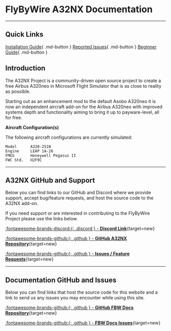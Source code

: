 # FlyByWire A32NX Documentation

***

## Quick Links
[Installation Guide](fbw-a32nx/installation.md){ .md-button } [Reported Issues](fbw-a32nx/support/reported-issues.md){ .md-button } [Beginner Guide](pilots-corner/beginner-guide/overview.md){ .md-button }

## Introduction

The A32NX Project is a community-driven open source project to create a free Airbus A320neo in Microsoft Flight Simulator that is as close to reality as possible.

Starting out as an enhancement mod to the default Asobo A320neo it is now an independent aircraft add-on for the Airbus A320neo with improved systems depth and functionality aiming to bring it up to payware-level, all for free.

**Aircraft Configuration(s)**

The following aircraft configurations are currently simulated:

```
Model      A320-251N
Engine     LEAP 1A-26
FMGS       Honeywell Pegasus II
FWC Std.   H2F9C
```

---

## A32NX GitHub and Support

Below you can find links to our GitHub and Discord where we provide support, accept bug/feature requests, and host the source code to the A32NX add-on.

If you need support or are interested in contributing to the FlyByWire Project please use the links below.

[:fontawesome-brands-discord:{: .discord } - **Discord Link**](https://discord.gg/flybywire){target=new}

[:fontawesome-brands-github:{: .github } -  **GitHub A32NX Repository**](https://github.com/flybywiresim/a32nx){target=new}

[:fontawesome-brands-github:{: .github } - **Issues / Feature Requests**](https://github.com/flybywiresim/a32nx/issues){target=new}

---

## Documentation GitHub and Issues

Below you can find links that host the source code for this website and a link to send us any issues you may encounter while using this site.

[:fontawesome-brands-github:{: .github } -  **GitHub FBW Docs Repository**](https://github.com/flybywiresim/docs){target=new}

[:fontawesome-brands-github:{: .github } -  **FBW Docs Issues**](https://github.com/flybywiresim/docs/issues){target=new}

